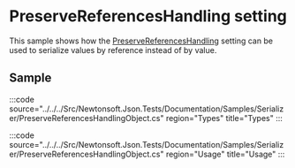 ﻿# PreserveReferencesHandling setting

This sample shows how the [PreserveReferencesHandling](/api/newtonsoft/json/preservereferenceshandling/) setting can be used to serialize values by reference instead of by value.

## Sample

:::code source="../../../Src/Newtonsoft.Json.Tests/Documentation/Samples/Serializer/PreserveReferencesHandlingObject.cs" region="Types" title="Types" :::

:::code source="../../../Src/Newtonsoft.Json.Tests/Documentation/Samples/Serializer/PreserveReferencesHandlingObject.cs" region="Usage" title="Usage" :::
